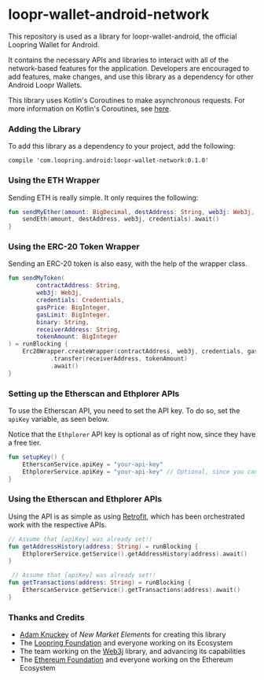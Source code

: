 # loopr-wallet-android-network
This repository is used as a library for loopr-wallet-android, the official Loopring Wallet for 
Android.

It contains the necessary APIs and libraries to interact with all of the network-based features for 
the application. Developers are encouraged to add features, make changes, and use this library as a 
dependency for other Android Loopr Wallets.

This library uses Kotlin's Coroutines to make asynchronous requests. For more information on 
Kotlin's Coroutines, see [here](https://kotlinlang.org/docs/reference/coroutines.html).

### Adding the Library

To add this library as a dependency to your project, add the following:

`compile 'com.loopring.android:loopr-wallet-network:0.1.0'`

### Using the ETH Wrapper

Sending ETH is really simple. It only requires the following:

```kotlin
fun sendMyEther(amount: BigDecimal, destAddress: String, web3j: Web3j, credentials: Credentials) = runBlocking {
    sendEth(amount, destAddress, web3j, credentials).await()
}
```

### Using the ERC-20 Token Wrapper

Sending an ERC-20 token is also easy, with the help of the wrapper class.

```kotlin
fun sendMyToken(
        contractAddress: String,
        web3j: Web3j,
        credentials: Credentials,
        gasPrice: BigInteger,
        gasLimit: BigInteger,
        binary: String,
        receiverAddress: String,
        tokenAmount: BigInteger
) = runBlocking {
    Erc20Wrapper.createWrapper(contractAddress, web3j, credentials, gasPrice, gasLimit, binary)
            .transfer(receiverAddress, tokenAmount)
            .await()
}

```

### Setting up the Etherscan and Ethplorer APIs

To use the Etherscan API, you need to set the API key. To do so, set the `apiKey` variable, as seen
below.

Notice that the `Ethplorer` API key is optional as of right now, since they have a free tier. 

```kotlin
fun setupKey() {
    EtherscanService.apiKey = "your-api-key"
    EthplorerService.apiKey = "your-api-key" // Optional, since you can use a free key
}
```

### Using the Etherscan and Ethplorer APIs

Using the API is as simple as using [Retrofit](http://square.github.io/retrofit/), which has been 
orchestrated work with the respective APIs.

```kotlin
// Assume that [apiKey] was already set!!
fun getAddressHistory(address: String) = runBlocking {
    EthplorerService.getService().getAddressHistory(address).await()
}
```
```kotlin
 // Assume that [apiKey] was already set!!
fun getTransactions(address: String) = runBlocking {
    EtherscanService.getService().getTransactions(address).await()
}
```

### Thanks and Credits
- [Adam Knuckey](https://github.com/aknuck) of *New Market Elements* for creating this library
- The [Loopring Foundation](https://loopring.org) and everyone working on its Ecosystem
- The team working on the [Web3j](https://github.com/web3j/web3j) library, and advancing its 
capabilities 
- The [Ethereum Foundation](https://www.ethereum.org/) and everyone working on the Ethereum Ecosystem 